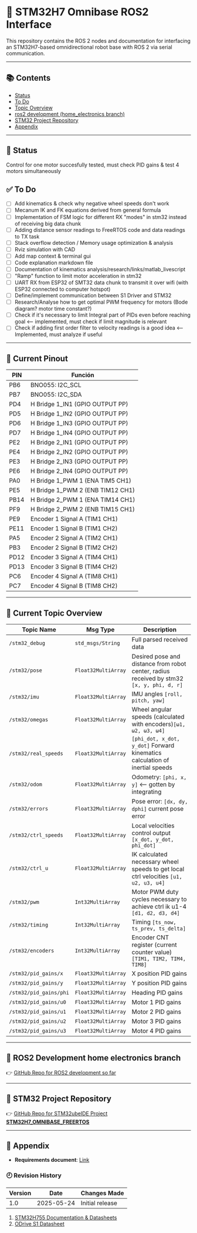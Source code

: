 # 🧭 STM32H7 Omnibase ROS2 Interface

This repository contains the ROS 2 nodes and documentation for interfacing an STM32H7-based omnidirectional robot base with ROS 2 via serial communication. 

---

## 📚 Contents

- [Status](#-status)
- [To Do](#-to-do)
- [Topic Overview](#-topic-overview)
- [ros2 development (home_electronics branch)](#-ros2-development-home-electronics-branch)
- [STM32 Project Repository](#-stm32-project-repository)
- [Appendix](#appendix)

---

## 📢 Status
Control for one motor succesfully tested, must check PID gains & test 4 motors simultaneously

## ✅ To Do

- [ ] Add kinematics & check why negative wheel speeds don't work
- [ ] Mecanum IK and FK equations derived from general formula
- [ ] Implementation of FSM logic for different RX "modes" in stm32 instead of receiving big data chunk
- [ ] Adding distance sensor readings to FreeRTOS code and data readings to TX task
- [ ] Stack overflow detection / Memory usage optimization & analysis
- [ ] Rviz simulation with CAD
- [ ] Add map context & terminal gui 
- [ ] Code explanation markdown file
- [ ] Documentation of kinematics analysis/research/links/matlab_livescript
- [ ] "Ramp" function to limit motor acceleration in stm32
- [ ] UART RX from ESP32 of SMT32 data chunk to transmit it over wifi (with ESP32 connected to computer hotspot) 
- [ ] Define/implement communication between S1 Driver and STM32
- [ ] Research/Analyse how to get optimal PWM frequency for motors (Bode diagram? motor time constant?)
- [ ] Check if it's necessary to limit Integral part of PIDs even before reaching goal  <-- implemented, must check if limit magnitude is relevant
- [ ] Check if adding first order filter to velocity readings is a good idea <-- Implemented, must analyze if useful

---

## 📌 Current Pinout

| PIN  | Función                                    |
|------|--------------------------------------------|
| PB6  | BNO055: I2C_SCL                             |
| PB7  | BNO055: I2C_SDA                             |
| PD4  | H Bridge 1_IN1 (GPIO OUTPUT PP)            |
| PD5  | H Bridge 1_IN2 (GPIO OUTPUT PP)            |
| PD6  | H Bridge 1_IN3 (GPIO OUTPUT PP)            |
| PD7  | H Bridge 1_IN4 (GPIO OUTPUT PP)            |
| PE2  | H Bridge 2_IN1 (GPIO OUTPUT PP)            |
| PE4  | H Bridge 2_IN2 (GPIO OUTPUT PP)            |
| PE3  | H Bridge 2_IN3 (GPIO OUTPUT PP)            |
| PE6  | H Bridge 2_IN4 (GPIO OUTPUT PP)            |
| PA0  | H Bridge 1_PWM 1 (ENA TIM5 CH1)            |
| PE5  | H Bridge 1_PWM 2 (ENB TIM12 CH1)           |
| PB14 | H Bridge 2_PWM 1 (ENA TIM14 CH1)           |
| PF9  | H Bridge 2_PWM 2 (ENB TIM15 CH1)           |
| PE9  | Encoder 1 Signal A (TIM1 CH1)              |
| PE11 | Encoder 1 Signal B (TIM1 CH2)              |
| PA5  | Encoder 2 Signal A (TIM2 CH1)              |
| PB3  | Encoder 2 Signal B (TIM2 CH2)              |
| PD12 | Encoder 3 Signal A (TIM4 CH1)              |
| PD13 | Encoder 3 Signal B (TIM4 CH2)              |
| PC6  | Encoder 4 Signal A (TIM8 CH1)              |
| PC7  | Encoder 4 Signal B (TIM8 CH2)              |

---

## 📡 Current Topic Overview

| Topic Name                | Msg Type             | Description                                                                  |
|--------------------------|----------------------|-------------------------------------------------------------------------------|
| `/stm32_debug`           | `std_msgs/String`    | Full parsed received data                                                     |
| `/stm32/pose`            | `Float32MultiArray`  | Desired pose and distance from robot center, radius received by stm32 `[x, y, phi, d, r]`|
| `/stm32/imu`             | `Float32MultiArray`  | IMU angles `[roll, pitch, yaw]`                                               |
| `/stm32/omegas`          | `Float32MultiArray`  | Wheel angular speeds (calculated with encoders)`[ω1, ω2, ω3, ω4]`             |
| `/stm32/real_speeds`     | `Float32MultiArray`  | `[phi_dot, x_dot, y_dot]` Forward kinematics calculation of inertial speeds   |
| `/stm32/odom`            | `Float32MultiArray`  | Odometry: `[phi, x, y]` <-- gotten by integrating                             |
| `/stm32/errors`          | `Float32MultiArray`  | Pose error: `[dx, dy, dphi]` current pose error                               |
| `/stm32/ctrl_speeds`     | `Float32MultiArray`  | Local velocities control output `[x_dot, y_dot, phi_dot]`                     |
| `/stm32/ctrl_u`          | `Float32MultiArray`  | IK calculated necessary wheel speeds to get local ctrl velocities `[u1, u2, u3, u4]`|
| `/stm32/pwm`             | `Int32MultiArray`    | Motor PWM duty cycles necessary to achieve ctrl ik u1-4 `[d1, d2, d3, d4]`    |
| `/stm32/timing`          | `Int32MultiArray`    | Timing `[ts_now, ts_prev, ts_delta]`                                          |
| `/stm32/encoders`        | `Int32MultiArray`    | Encoder CNT register (current counter value)`[TIM1, TIM2, TIM4, TIM8]`        |
| `/stm32/pid_gains/x`     | `Float32MultiArray`  | X position PID gains                             |
| `/stm32/pid_gains/y`     | `Float32MultiArray`  | Y position PID gains                             |
| `/stm32/pid_gains/phi`   | `Float32MultiArray`  | Heading PID gains                                |
| `/stm32/pid_gains/u0`    | `Float32MultiArray`  | Motor 1 PID gains                                |
| `/stm32/pid_gains/u1`    | `Float32MultiArray`  | Motor 2 PID gains                                |
| `/stm32/pid_gains/u2`    | `Float32MultiArray`  | Motor 3 PID gains                                |
| `/stm32/pid_gains/u3`    | `Float32MultiArray`  | Motor 4 PID gains                                |

---

## 🔗 ROS2 Development home electronics branch

👉 [GitHub Repo for ROS2 development so far](https://github.com/RoBorregos/home-electronics/tree/omnibase)

---

## 🔗 STM32 Project Repository

👉 [GitHub Repo for STM32ubeIDE Project **STM32H7_OMNIBASE_FREERTOS**](https://github.com/Roger412/STM32H7_OMNIBASE_FREERTOS.git)

---

## 📎 Appendix

- **Requirements document**: [Link](https://tecmx-my.sharepoint.com/personal/a00833121_tec_mx/_layouts/15/Doc.aspx?sourcedoc={4dfd3cbd-9f97-41d5-bf75-bfc26095b554}&action=edit&wd=target%28Desarrollo%20de%20placas%202025%20%40Home.one%7Cfed71162-acfd-4908-89ff-7ce12ce7cbc1%2FPlaca%20de%20control%7Cbf95b886-4d32-43c5-ad00-1bbc99f5f7f8%2F%29&wdorigin=NavigationUrl)

### 🕘 Revision History

| Version | Date       | Changes Made           |
|---------|------------|------------------------|
| 1.0     | 2025-05-24 | Initial release        |


1. [STM32H755 Documentation & Datasheets](https://www.st.com/en/evaluation-tools/nucleo-h755zi-q.html#documentation)
2. [ODrive S1 Datasheet](https://docs.odriverobotics.com/v/latest/hardware/s1-datasheet.html#pinout)
